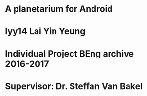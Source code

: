 # A planetarium for Android
# lyy14 Lai Yin Yeung
# Individual Project BEng archive 2016-2017
# Supervisor: Dr. Steffan Van Bakel



